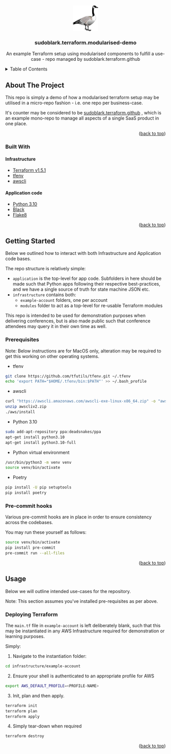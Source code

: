 <!-- PROJECT LOGO -->
<br />
<div align="center">
  <a href="https://github.com/sudoblark/sudoblark.terraform.modularised-demo">
    <img src="docs/logo.png" alt="Logo" width="80" height="80">
  </a>

<h3 align="center">sudoblark.terraform.modularised-demo</h3>

  <p align="center">
    An example Terraform setup using modularised components to fulfill a use-case - repo managed by sudoblark.terraform.github
    <br />
  </p>
</div>



<!-- TABLE OF CONTENTS -->
<details>
  <summary>Table of Contents</summary>
  <ol>
    <li>
      <a href="#about-the-project">About The Project</a>
      <ul>
        <li><a href="#built-with">Built With</a></li>
          <ul>
            <li><a href="#infrastructure">Infrastructure</a></li>
            <li><a href="#application-code">Application code</a></li>
          </ul>
      </ul>
    </li>
    <li>
      <a href="#getting-started">Getting Started</a>
      <ul>
        <li><a href="#prerequisites">Prerequisites</a></li>
        <li><a href="#pre-commit-hooks">Pre-commit hooks</a></li>
      </ul>
    </li>
    <li>
      <a href="#usage">Usage</a>
      <ul>
        <li><a href="#deploying-terraform">Deploying Terraform</a></li>
      </ul>
    </li>
  </ol>
</details>



<!-- ABOUT THE PROJECT -->
## About The Project

This repo is simply a demo of how a modularised terraform setup may be utilised
in a micro-repo fashion - i.e. one repo per business-case.

It's counter may be considered to be [sudoblark.terraform.github](https://github.com/sudoblark/sudoblark.terraform.github)
, which is an example mono-repo to manage all aspects of a single SaaS product in one place.

<p align="right">(<a href="#readme-top">back to top</a>)</p>



### Built With

#### Infrastructure
* [Terraform v1.5.1](https://github.com/hashicorp/terraform/releases/tag/v1.5.1)
* [tfenv](https://github.com/tfutils/tfenv)
* [awscli](https://aws.amazon.com/cli/)

#### Application code
* [Python 3.10](https://peps.python.org/pep-0619/)
* [Black](https://black.readthedocs.io/en/stable/)
* [Flake8](https://flake8.pycqa.org/en/latest/index.html)

<p align="right">(<a href="#readme-top">back to top</a>)</p>



<!-- GETTING STARTED -->
## Getting Started

Below we outlined how to interact with both Infrastructure and Application code bases.

The repo structure is relatively simple:

- `application` is the top-level for app code. Subfolders in here should be made
such that Python apps following their respective best-practices, and we
have a single source of truth for state machine JSON etc.
- `infrastructure` contains both:
  - `example-account` folders, one per account
  - `modules` folder to act as a top-level for re-usable Terraform modules

This repo is intended to be used for demonstration purposes when delivering
conferences, but is also made public such that conference attendees may
query it in their own time as well.

### Prerequisites

Note: Below instructions are for MacOS only, alteration may be required
to get this working on other operating systems.

* tfenv
```sh
git clone https://github.com/tfutils/tfenv.git ~/.tfenv
echo 'export PATH="$HOME/.tfenv/bin:$PATH"' >> ~/.bash_profile
```

* awscli
```sh
curl "https://awscli.amazonaws.com/awscli-exe-linux-x86_64.zip" -o "awscliv2.zip"
unzip awscliv2.zip
./aws/install
```

* Python 3.10
```sh
sudo add-apt-repository ppa:deadsnakes/ppa
apt-get install python3.10
apt-get install python3.10-full
```

* Python virtual environment
```sh
/usr/bin/python3 -m venv venv
source venv/bin/activate
```

* Poetry
```sh
pip install -U pip setuptools
pip install poetry
```

### Pre-commit hooks
Various pre-commit hooks are in place in order to ensure consistency across the codebases.

You may run these yourself as follows:

```sh
source venv/bin/activate
pip install pre-commit
pre-commit run --all-files
```

<p align="right">(<a href="#readme-top">back to top</a>)</p>



<!-- USAGE EXAMPLES -->
## Usage

Below we will outline intended use-cases for the repository.

Note: This section assumes you've installed pre-requisites as
per above.

### Deploying Terraform

The `main.tf` file in `example-account` is left deliberately blank, such
that this may be instantiated in any AWS Infrastructure required for
demonstration or learning purposes.

Simply:

1. Navigate to the instantiation folder:

```sh
cd infrastructure/example-account
```

2. Ensure your shell is authenticated to an appropriate profile for AWS

```sh
export AWS_DEFAULT_PROFILE=<PROFILE-NAME>
```

3. Init, plan and then apply.

```sh
terraform init
terraform plan
terraform apply
```

4. Simply tear-down when required

```sh
terraform destroy
```

<p align="right">(<a href="#readme-top">back to top</a>)</p>